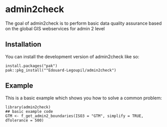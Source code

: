 
<!-- README.md is generated from README.Rmd. Please edit that file -->

# admin2check

<!-- badges: start -->
<!-- badges: end -->

The goal of admin2check is to perform basic data quality assurance based
on the global GIS webservices for admin 2 level

## Installation

You can install the development version of admin2check like so:

    install.packages("pak")
    pak::pkg_install(""Edouard-Legoupil/admin2check")

## Example

This is a basic example which shows you how to solve a common problem:

    library(admin2check)
    ## basic example code
    GTM <- f_get_admin2_boundaries(ISO3 = "GTM", simplify = TRUE, dTolerance = 500)
